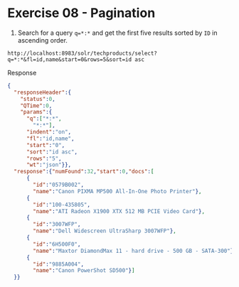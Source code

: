# Exercise 08 - Pagination

1. Search for a query `q=*:*` and get the first five results sorted by `ID` in ascending order. 


```
http://localhost:8983/solr/techproducts/select?q=*:*&fl=id,name&start=0&rows=5&sort=id asc 
```

Response 
```json
{
  "responseHeader":{
    "status":0,
    "QTime":0,
    "params":{
      "q":["*:*",
        "*:*"],
      "indent":"on",
      "fl":"id,name",
      "start":"0",
      "sort":"id asc",
      "rows":"5",
      "wt":"json"}},
  "response":{"numFound":32,"start":0,"docs":[
      {
        "id":"0579B002",
        "name":"Canon PIXMA MP500 All-In-One Photo Printer"},
      {
        "id":"100-435805",
        "name":"ATI Radeon X1900 XTX 512 MB PCIE Video Card"},
      {
        "id":"3007WFP",
        "name":"Dell Widescreen UltraSharp 3007WFP"},
      {
        "id":"6H500F0",
        "name":"Maxtor DiamondMax 11 - hard drive - 500 GB - SATA-300"},
      {
        "id":"9885A004",
        "name":"Canon PowerShot SD500"}]
  }}

```